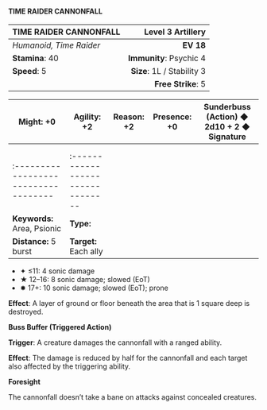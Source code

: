 #### TIME RAIDER CANNONFALL

| TIME RAIDER CANNONFALL  |      **Level 3 Artillery** |
| :---------------------- | -------------------------: |
| *Humanoid, Time Raider* |                  **EV 18** |
| **Stamina**: 40         |    **Immunity**: Psychic 4 |
| **Speed**: 5            | **Size**: 1L / Stability 3 |
|                         |         **Free Strike**: 5 |

| **Might**: +0                        | **Agility**: +2                   | **Reason**: +2 | **Presence**: +0 | **Sunderbuss (Action)** ◆ 2d10 + 2 ◆ Signature |
| ------------------------------------ | --------------------------------- | -------------- | ---------------- | ---------------------------------------------- |
|                                      |                                   |                |                  |                                                |
|                                      |                                   |                |                  |                                                |
| :----------------------------------- | :-------------------------------- |                |                  |                                                |
| **Keywords:** Area, Psionic          | **Type:**                         |                |                  |                                                |
| **Distance:** 5 burst                | **Target:** Each ally             |                |                  |                                                |

- ✦ ≤11: 4 sonic damage
- ★ 12–16: 8 sonic damage; slowed (EoT)
- ✸ 17+: 10 sonic damage; slowed (EoT); prone

**Effect**: A layer of ground or floor beneath the area that is 1 square deep is destroyed.

**Buss Buffer (Triggered Action)**

**Trigger**: A creature damages the cannonfall with a ranged ability.

**Effect**: The damage is reduced by half for the cannonfall and each target also affected by the triggering ability.

**Foresight**

The cannonfall doesn’t take a bane on attacks against concealed creatures.
